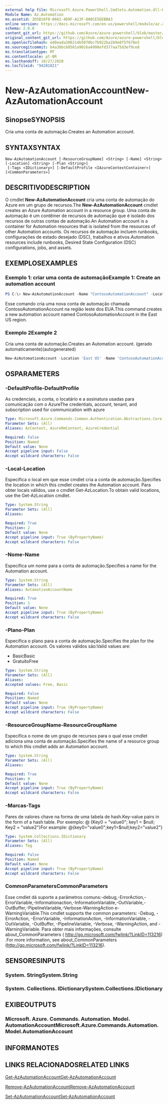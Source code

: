 ```yaml
---
external help file: Microsoft.Azure.PowerShell.Cmdlets.Automation.dll-Help.xml
Module Name: Az.Automation
ms.assetid: 2D5B16F0-0662-4D9F-A13F-808CE5EEBBA3
online version: https://docs.microsoft.com/en-us/powershell/module/az.automation/new-azautomationaccount
schema: 2.0.0
content_git_url: https://github.com/Azure/azure-powershell/blob/master/src/Automation/Automation/help/New-AzAutomationAccount.md
original_content_git_url: https://github.com/Azure/azure-powershell/blob/master/src/Automation/Automation/help/New-AzAutomationAccount.md
ms.openlocfilehash: ed0eada306214b5070bc7b922ba2b9e8f5f678e5
ms.sourcegitcommit: b4a38bcb0501a9016a4998efd377aa75d3ef9ce8
ms.translationtype: MT
ms.contentlocale: pt-BR
ms.lasthandoff: 10/27/2020
ms.locfileid: "94281821"
---
```

# <span data-ttu-id="a6604-101">New-AzAutomationAccount</span><span class="sxs-lookup"><span data-stu-id="a6604-101">New-AzAutomationAccount</span></span>

## <span data-ttu-id="a6604-102">Sinopse</span><span class="sxs-lookup"><span data-stu-id="a6604-102">SYNOPSIS</span></span>
<span data-ttu-id="a6604-103">Cria uma conta de automação.</span><span class="sxs-lookup"><span data-stu-id="a6604-103">Creates an Automation account.</span></span>

## <span data-ttu-id="a6604-104">SYNTAX</span><span class="sxs-lookup"><span data-stu-id="a6604-104">SYNTAX</span></span>

```
New-AzAutomationAccount [-ResourceGroupName] <String> [-Name] <String> [-Location] <String> [-Plan <String>]
 [-Tags <IDictionary>] [-DefaultProfile <IAzureContextContainer>] [<CommonParameters>]
```

## <span data-ttu-id="a6604-105">DESCRITIVO</span><span class="sxs-lookup"><span data-stu-id="a6604-105">DESCRIPTION</span></span>
<span data-ttu-id="a6604-106">O cmdlet **New-AzAutomationAccount** cria uma conta de automação do Azure em um grupo de recursos.</span><span class="sxs-lookup"><span data-stu-id="a6604-106">The **New-AzAutomationAccount** cmdlet creates an Azure Automation account in a resource group.</span></span>
<span data-ttu-id="a6604-107">Uma conta de automação é um contêiner de recursos de automação que é isolado dos recursos de outras contas de automação.</span><span class="sxs-lookup"><span data-stu-id="a6604-107">An Automation account is a container for Automation resources that is isolated from the resources of other Automation accounts.</span></span> <span data-ttu-id="a6604-108">Os recursos de automação incluem runbooks, configurações de estado desejado (DSC), trabalhos e ativos.</span><span class="sxs-lookup"><span data-stu-id="a6604-108">Automation resources include runbooks, Desired State Configuration (DSC) configurations, jobs, and assets.</span></span>

## <span data-ttu-id="a6604-109">EXEMPLOS</span><span class="sxs-lookup"><span data-stu-id="a6604-109">EXAMPLES</span></span>

### <span data-ttu-id="a6604-110">Exemplo 1: criar uma conta de automação</span><span class="sxs-lookup"><span data-stu-id="a6604-110">Example 1: Create an automation account</span></span>
```powershell
PS C:\> New-AzAutomationAccount -Name "ContosoAutomationAccount" -Location "East US" -ResourceGroupName "ResourceGroup01"
```

<span data-ttu-id="a6604-111">Esse comando cria uma nova conta de automação chamada ContosoAutomationAccount na região leste dos EUA.</span><span class="sxs-lookup"><span data-stu-id="a6604-111">This command creates a new automation account named ContosoAutomationAccount in the East US region.</span></span>

### <span data-ttu-id="a6604-112">Exemplo 2</span><span class="sxs-lookup"><span data-stu-id="a6604-112">Example 2</span></span>

<span data-ttu-id="a6604-113">Cria uma conta de automação.</span><span class="sxs-lookup"><span data-stu-id="a6604-113">Creates an Automation account.</span></span> <span data-ttu-id="a6604-114">(gerado automaticamente)</span><span class="sxs-lookup"><span data-stu-id="a6604-114">(autogenerated)</span></span>

<!-- Aladdin Generated Example -->
```powershell
New-AzAutomationAccount -Location 'East US' -Name 'ContosoAutomationAccount' -ResourceGroupName 'ResourceGroup01' -Tags <IDictionary>
```

## <span data-ttu-id="a6604-115">OS</span><span class="sxs-lookup"><span data-stu-id="a6604-115">PARAMETERS</span></span>

### <span data-ttu-id="a6604-116">-DefaultProfile</span><span class="sxs-lookup"><span data-stu-id="a6604-116">-DefaultProfile</span></span>
<span data-ttu-id="a6604-117">As credenciais, a conta, o locatário e a assinatura usadas para comunicação com o Azure</span><span class="sxs-lookup"><span data-stu-id="a6604-117">The credentials, account, tenant, and subscription used for communication with azure</span></span>

```yaml
Type: Microsoft.Azure.Commands.Common.Authentication.Abstractions.Core.IAzureContextContainer
Parameter Sets: (All)
Aliases: AzContext, AzureRmContext, AzureCredential

Required: False
Position: Named
Default value: None
Accept pipeline input: False
Accept wildcard characters: False
```

### <span data-ttu-id="a6604-118">-Local</span><span class="sxs-lookup"><span data-stu-id="a6604-118">-Location</span></span>
<span data-ttu-id="a6604-119">Especifica o local em que esse cmdlet cria a conta de automação.</span><span class="sxs-lookup"><span data-stu-id="a6604-119">Specifies the location in which this cmdlet creates the Automation account.</span></span>
<span data-ttu-id="a6604-120">Para obter locais válidos, use o cmdlet Get-AzLocation.</span><span class="sxs-lookup"><span data-stu-id="a6604-120">To obtain valid locations, use the Get-AzLocation cmdlet.</span></span>

```yaml
Type: System.String
Parameter Sets: (All)
Aliases:

Required: True
Position: 2
Default value: None
Accept pipeline input: True (ByPropertyName)
Accept wildcard characters: False
```

### <span data-ttu-id="a6604-121">-Nome</span><span class="sxs-lookup"><span data-stu-id="a6604-121">-Name</span></span>
<span data-ttu-id="a6604-122">Especifica um nome para a conta de automação.</span><span class="sxs-lookup"><span data-stu-id="a6604-122">Specifies a name for the Automation account.</span></span>

```yaml
Type: System.String
Parameter Sets: (All)
Aliases: AutomationAccountName

Required: True
Position: 1
Default value: None
Accept pipeline input: True (ByPropertyName)
Accept wildcard characters: False
```

### <span data-ttu-id="a6604-123">-Plano</span><span class="sxs-lookup"><span data-stu-id="a6604-123">-Plan</span></span>
<span data-ttu-id="a6604-124">Especifica o plano para a conta de automação.</span><span class="sxs-lookup"><span data-stu-id="a6604-124">Specifies the plan for the Automation account.</span></span>
<span data-ttu-id="a6604-125">Os valores válidos são:</span><span class="sxs-lookup"><span data-stu-id="a6604-125">Valid values are:</span></span>
- <span data-ttu-id="a6604-126">Basic</span><span class="sxs-lookup"><span data-stu-id="a6604-126">Basic</span></span>
- <span data-ttu-id="a6604-127">Gratuito</span><span class="sxs-lookup"><span data-stu-id="a6604-127">Free</span></span>

```yaml
Type: System.String
Parameter Sets: (All)
Aliases:
Accepted values: Free, Basic

Required: False
Position: Named
Default value: None
Accept pipeline input: True (ByPropertyName)
Accept wildcard characters: False
```

### <span data-ttu-id="a6604-128">-ResourceGroupName</span><span class="sxs-lookup"><span data-stu-id="a6604-128">-ResourceGroupName</span></span>
<span data-ttu-id="a6604-129">Especifica o nome de um grupo de recursos para o qual esse cmdlet adiciona uma conta de automação.</span><span class="sxs-lookup"><span data-stu-id="a6604-129">Specifies the name of a resource group to which this cmdlet adds an Automation account.</span></span>

```yaml
Type: System.String
Parameter Sets: (All)
Aliases:

Required: True
Position: 0
Default value: None
Accept pipeline input: True (ByPropertyName)
Accept wildcard characters: False
```

### <span data-ttu-id="a6604-130">-Marcas</span><span class="sxs-lookup"><span data-stu-id="a6604-130">-Tags</span></span>
<span data-ttu-id="a6604-131">Pares de valores chave na forma de uma tabela de hash.</span><span class="sxs-lookup"><span data-stu-id="a6604-131">Key-value pairs in the form of a hash table.</span></span> <span data-ttu-id="a6604-132">Por exemplo: @ {Key0 = "value0"; key1 = $null; Key2 = "value2"}</span><span class="sxs-lookup"><span data-stu-id="a6604-132">For example: @{key0="value0";key1=$null;key2="value2"}</span></span>

```yaml
Type: System.Collections.IDictionary
Parameter Sets: (All)
Aliases: Tag

Required: False
Position: Named
Default value: None
Accept pipeline input: True (ByPropertyName)
Accept wildcard characters: False
```

### <span data-ttu-id="a6604-133">CommonParameters</span><span class="sxs-lookup"><span data-stu-id="a6604-133">CommonParameters</span></span>
<span data-ttu-id="a6604-134">Esse cmdlet dá suporte a parâmetros comuns:-debug,-ErrorAction,-ErrorVariable,-Informationaction,-InformationVariable,-OutVariable,-OutBuffer,-PipelineVariable,-Verbose-WarningAction e-WarningVariable.</span><span class="sxs-lookup"><span data-stu-id="a6604-134">This cmdlet supports the common parameters: -Debug, -ErrorAction, -ErrorVariable, -InformationAction, -InformationVariable, -OutVariable, -OutBuffer, -PipelineVariable, -Verbose, -WarningAction, and -WarningVariable.</span></span> <span data-ttu-id="a6604-135">Para obter mais informações, consulte about_CommonParameters ( http://go.microsoft.com/fwlink/?LinkID=113216) .</span><span class="sxs-lookup"><span data-stu-id="a6604-135">For more information, see about_CommonParameters (http://go.microsoft.com/fwlink/?LinkID=113216).</span></span>

## <span data-ttu-id="a6604-136">SENSORES</span><span class="sxs-lookup"><span data-stu-id="a6604-136">INPUTS</span></span>

### <span data-ttu-id="a6604-137">System. String</span><span class="sxs-lookup"><span data-stu-id="a6604-137">System.String</span></span>

### <span data-ttu-id="a6604-138">System. Collections. IDictionary</span><span class="sxs-lookup"><span data-stu-id="a6604-138">System.Collections.IDictionary</span></span>

## <span data-ttu-id="a6604-139">EXIBE</span><span class="sxs-lookup"><span data-stu-id="a6604-139">OUTPUTS</span></span>

### <span data-ttu-id="a6604-140">Microsoft. Azure. Commands. Automation. Model. AutomationAccount</span><span class="sxs-lookup"><span data-stu-id="a6604-140">Microsoft.Azure.Commands.Automation.Model.AutomationAccount</span></span>

## <span data-ttu-id="a6604-141">INFORMA</span><span class="sxs-lookup"><span data-stu-id="a6604-141">NOTES</span></span>

## <span data-ttu-id="a6604-142">LINKS RELACIONADOS</span><span class="sxs-lookup"><span data-stu-id="a6604-142">RELATED LINKS</span></span>

[<span data-ttu-id="a6604-143">Get-AzAutomationAccount</span><span class="sxs-lookup"><span data-stu-id="a6604-143">Get-AzAutomationAccount</span></span>](./Get-AzAutomationAccount.md)

[<span data-ttu-id="a6604-144">Remove-AzAutomationAccount</span><span class="sxs-lookup"><span data-stu-id="a6604-144">Remove-AzAutomationAccount</span></span>](./Remove-AzAutomationAccount.md)

[<span data-ttu-id="a6604-145">Set-AzAutomationAccount</span><span class="sxs-lookup"><span data-stu-id="a6604-145">Set-AzAutomationAccount</span></span>](./Set-AzAutomationAccount.md)
